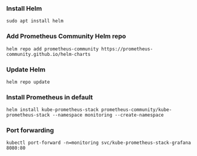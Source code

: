 ### Install Helm
```
sudo apt install helm
```
### Add Prometheus Community Helm repo
```
helm repo add prometheus-community https://prometheus-community.github.io/helm-charts
```
### Update Helm
```
helm repo update
```
### Install Prometheus in default
```
helm install kube-prometheus-stack prometheus-community/kube-prometheus-stack --namespace monitoring --create-namespace
```
### Port forwarding
```
kubectl port-forward -n=monitoring svc/kube-prometheus-stack-grafana 8080:80
```
